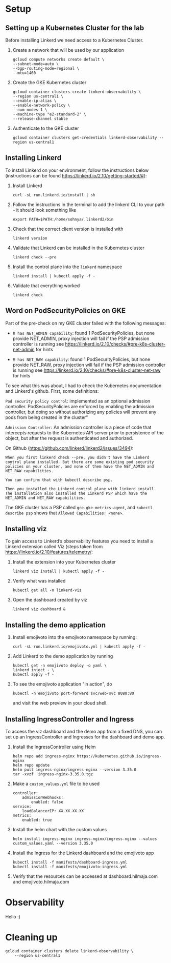 # Setup
## Setting up a Kubernetes Cluster for the lab
Before installing Linkerd we need access to a Kubernetes Cluster. 
1. Create a network that will be used by our application
    ```
    gcloud compute networks create default \
    --subnet-mode=auto \
    --bgp-routing-mode=regional \
    --mtu=1460
    ```
2. Create the GKE Kubernetes cluster
    ```
    gcloud container clusters create linkerd-observability \
    --region us-central1 \
    --enable-ip-alias \
    --enable-network-policy \
    --num-nodes 1 \
    --machine-type "e2-standard-2" \
    --release-channel stable
    ```
3. Authenticate to the GKE cluster
    ```
    gcloud container clusters get-credentials linkerd-observability --region us-central1
    ```

## Installing Linkerd
To install Linkerd on your environment, follow the instructions below (instructions can be found https://linkerd.io/2.10/getting-started/#): 

1. Install Linkerd
    ```
    curl -sL run.linkerd.io/install | sh
    ```
2. Follow the instructions in the terminal to add the linkerd CLI to your path - it should look something like
    ```
    export PATH=$PATH:/home/sohnya/.linkerd2/bin
    ```
3. Check that the correct client version is installed with
    ```
    linkerd version
    ```
4. Validate that Linkerd can be installed in the Kubernetes cluster
    ```
    linkerd check --pre
    ```
5. Install the control plane into the `linkerd` namespace
    ```
    linkerd install | kubectl apply -f - 
    ```
6. Validate that everything worked
    ```
    linkerd check
    ```

## Word on PodSecurityPolicies on GKE
Part of the pre-check on my GKE cluster failed with the following messages:

- `‼ has NET_ADMIN capability`: found 1 PodSecurityPolicies, but none provide NET_ADMIN, proxy injection will fail if the PSP admission controller is running
see https://linkerd.io/2.10/checks/#pre-k8s-cluster-net-admin for hints
   
- `‼ has NET_RAW capability`: found 1 PodSecurityPolicies, but none provide NET_RAW, proxy injection will fail if the PSP admission controller is running
see https://linkerd.io/2.10/checks/#pre-k8s-cluster-net-raw for hints

To see what this was about, I had to check the Kubernetes documentation and Linkerd's github. First, some definitions: 

`Pod security policy control`: implemented as an optional admission controller. PodSecurityPolicies are enforced by enabling the admission controller, but doing so without authorizing any policies will prevent any pods from being created in the cluster"

`Admission Controller`: An admission controller is a piece of code that intercepts requests to the Kubernetes API server prior to persistence of the object, but after the request is authenticated and authorized. 

On Github (https://github.com/linkerd/linkerd2/issues/3494):
```
When you first linkerd check --pre, you didn't have the Linkerd control plane installed. But there are some existing pod security policies on your cluster, and none of them have the NET_ADMIN and NET_RAW capabilities.

You can confirm that with kubectl describe psp.

Then you installed the Linkerd control plane with linkerd install.
The installation also installed the Linkerd PSP which have the NET_ADMIN and NET_RAW capabilities.
```
The GKE cluster has a PSP called `gce.gke-metrics-agent`, and `kubectl describe psp` shows that `Allowed Capabilities: <none>`. 

## Installing viz
To gain access to Linkerd’s observability features you need to install a Linkerd extension called Viz (steps taken from https://linkerd.io/2.10/features/telemetry/:
1. Install the extension into your Kubernetes cluster
    ```
    linkerd viz install | kubectl apply -f -
    ```
2. Verify what was installed
    ```
    kubectl get all -n linkerd-viz
    ```
3. Open the dashboard created by viz
    ```
    linkerd viz dashboard &
    ```

## Installing the demo application
1. Install emojivoto into the emojivoto namespace by running:
    ```
    curl -sL run.linkerd.io/emojivoto.yml | kubectl apply -f -
    ```
2. Add Linkerd to the demo application by running
    ```
    kubectl get -n emojivoto deploy -o yaml \
    linkerd inject - \
    kubectl apply -f -
    ```
3. To see the emojivoto application "in action", do 
    ```
    kubectl -n emojivoto port-forward svc/web-svc 8080:80
    ```
    and visit the web preview in your cloud shell. 

## Installing IngressController and Ingress
To access the viz dashboard and the demo app from a fixed DNS, you can
set up an IngressController and Ingresses for the dashboard and demo app. 
1. Install the IngressController using Helm
    ```
    helm repo add ingress-nginx https://kubernetes.github.io/ingress-nginx
    helm repo update
    helm pull ingress-nginx/ingress-nginx --version 3.35.0
    tar -xvzf  ingress-nginx-3.35.0.tgz
    ```
2. Make a `custom_values.yml` file to be used 
    ```
    controller:
        admissionWebhooks:
            enabled: false
    service:
        loadBalancerIP: XX.XX.XX.XX
    metrics:
        enabled: true
    ```
3. Install the helm chart with the custom values
    ```
    helm install ingress-nginx ingress-nginx/ingress-nginx --values custom_values.yaml --version 3.35.0
    ```
4. Install the Ingress for the Linkerd dashboard and the emojivoto app
    ```
    kubectl install -f manifests/dashboard-ingress.yml
    kubectl install -f manifests/emojivoto-ingress.yml
    ```
5. Verify that the resources can be accessed at dashboard.hilmaja.com and emojivoto.hilmaja.com

# Observability
Hello :) 
# Cleaning up
```
gcloud container clusters delete linkerd-observability \
    --region us-central1
```